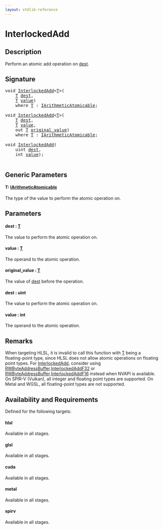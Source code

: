 ```yaml
---
layout: stdlib-reference
---
```


# InterlockedAdd

## Description

Perform an atomic add operation on <span class='code'><a href="interlockedadd-0b#decl-dest" class="code_param">dest</a></span>.



## Signature 

<pre>
<span class="code_keyword">void</span> <a href="interlockedadd-0b">InterlockedAdd</a>&lt;<a href="interlockedadd-0b#typeparam-T" class="code_type">T</a>&gt;(
    <a href="interlockedadd-0b#typeparam-T" class="code_type">T</a> <a href="interlockedadd-0b#decl-dest" class="code_param">dest</a>,
    <a href="interlockedadd-0b#typeparam-T" class="code_type">T</a> <a href="interlockedadd-0b#decl-value" class="code_param">value</a>)
    <span class='code_keyword'>where</span> <a href="interlockedadd-0b#typeparam-T" class="code_type">T</a> : <a href="../interfaces/iarithmeticatomicable-01b/index" class="code_type">IArithmeticAtomicable</a>;

<span class="code_keyword">void</span> <a href="interlockedadd-0b">InterlockedAdd</a>&lt;<a href="interlockedadd-0b#typeparam-T" class="code_type">T</a>&gt;(
    <a href="interlockedadd-0b#typeparam-T" class="code_type">T</a> <a href="interlockedadd-0b#decl-dest" class="code_param">dest</a>,
    <a href="interlockedadd-0b#typeparam-T" class="code_type">T</a> <a href="interlockedadd-0b#decl-value" class="code_param">value</a>,
    <span class="code_keyword">out</span> <a href="interlockedadd-0b#typeparam-T" class="code_type">T</a> <a href="interlockedadd-0b#decl-original_value" class="code_param">original_value</a>)
    <span class='code_keyword'>where</span> <a href="interlockedadd-0b#typeparam-T" class="code_type">T</a> : <a href="../interfaces/iarithmeticatomicable-01b/index" class="code_type">IArithmeticAtomicable</a>;

<span class="code_keyword">void</span> <a href="interlockedadd-0b">InterlockedAdd</a>(
    <span class="code_keyword">uint</span> <a href="interlockedadd-0b#decl-dest" class="code_param">dest</a>,
    <span class="code_keyword">int</span> <a href="interlockedadd-0b#decl-value" class="code_param">value</a>);

</pre>

## Generic Parameters

####  <a id="typeparam-T"></a>T: [IArithmeticAtomicable](../interfaces/iarithmeticatomicable-01b/index)
The type of the value to perform the atomic operation on.


## Parameters

####  <a id="decl-dest"></a>dest  : [T](interlockedadd-0b#typeparam-T)
The value to perform the atomic operation on.

####  <a id="decl-value"></a>value  : [T](interlockedadd-0b#typeparam-T)
The operand to the atomic operation.

####  <a id="decl-original_value"></a>original\_value  : [T](interlockedadd-0b#typeparam-T)
The value of <span class='code'><a href="interlockedadd-0b#decl-dest" class="code_param">dest</a></span> before the operation.

####  <a id="decl-dest"></a>dest  : uint
The value to perform the atomic operation on.

####  <a id="decl-value"></a>value  : int
The operand to the atomic operation.


## Remarks
When targeting HLSL, it is invalid to call this function with <span class='code'><a href="interlockedadd-0b#typeparam-T" class="code_type">T</a></span> being a floating-point type, since
HLSL does not allow atomic operations on floating point types. For <span class='code'><a href="interlockedadd-0b">InterlockedAdd</a></span>, consider using
<span class='code'><a href="../types/rwbyteaddressbuffer-0126d/index" class="code_type">RWByteAddressBuffer</a>.<a href="">InterlockedAddF32</a></span> or <span class='code'><a href="../types/rwbyteaddressbuffer-0126d/index" class="code_type">RWByteAddressBuffer</a>.<a href="">InterlockedAddF16</a></span> instead when NVAPI is available.
On SPIR-V (Vulkan), all integer and floating point types are supported.
On Metal and WGSL, all floating-point types are not supported.


## Availability and Requirements

Defined for the following targets:

#### hlsl
Available in all stages.

#### glsl
Available in all stages.

#### cuda
Available in all stages.

#### metal
Available in all stages.

#### spirv
Available in all stages.



